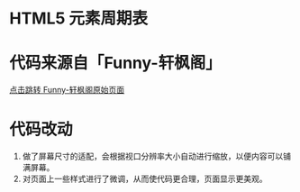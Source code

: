 # HTML5 元素周期表

# 代码来源自「Funny-轩枫阁」

[点击跳转 Funny-轩枫阁原始页面](https://www.xuanfengge.com/funny/html5/element/)

# 代码改动

1. 做了屏幕尺寸的适配，会根据视口分辨率大小自动进行缩放，以便内容可以铺满屏幕。
2. 对页面上一些样式进行了微调，从而使代码更合理，页面显示更美观。

